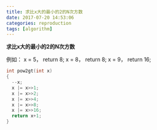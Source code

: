 ```yaml
---
title: 求比x大的最小的2的N次方数
date: 2017-07-20 14:53:06
categories: reproduction
tags: [algorithm]
---
```


**求比x大的最小的2的N次方数**

例如：
x = 5， return 8;
x = 8， return 8;
x = 9， return 16;

```cpp
int pow2gt(int x)
{
  --x;
  x |= x>>1;  
  x |= x>>2;
  x |= x>>4;
  x |= x>>8;
  x |= x>>16;
  return x+1;
}
```
